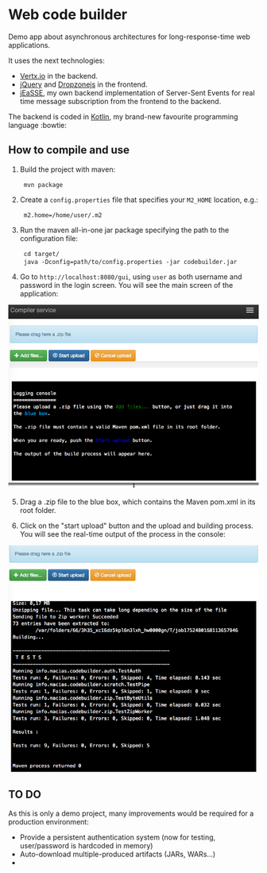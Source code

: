 # Web code builder

Demo app about asynchronous architectures for long-response-time web applications.

It uses the next technologies:

* [Vertx.io](http://vertx.io) in the backend.
* [jQuery](http://www.jquery.com) and [Dropzonejs](http://www.dropzonejs.com/) in the frontend.
* [jEaSSE](https://github.com/mariomac/jeasse), my own backend implementation of Server-Sent Events for real time
  message subscription from the frontend to the backend.
  
The backend is coded in [Kotlin](https://kotlinlang.org/), my brand-new favourite programming language :bowtie:

## How to compile and use

1. Build the project with maven:

		mvn package
		
2. Create a `config.properties` file that specifies your `M2_HOME` location, e.g.:

		m2.home=/home/user/.m2
		
3. Run the maven all-in-one jar package specifying the path to the configuration file:

		cd target/
		java -Dconfig=path/to/config.properties -jar codebuilder.jar
		
4. Go to `http://localhost:8080/gui`, using `user` as both username and password in the login screen. You will see
the main screen of the application:

![Main screen](sshot0.png)

5. Drag a .zip file to the blue box, which contains the Maven pom.xml in its root folder.

6. Click on the "start upload" button and the upload and building process. You will see the real-time output of the
process in the console:

![Real time console](sshot1.png)


## TO DO

As this is only a demo project, many improvements would be required for a production environment:

- Provide a persistent authentication system (now for testing, user/password is hardcoded in memory)
- Auto-download multiple-produced artifacts (JARs, WARs...)
- 





